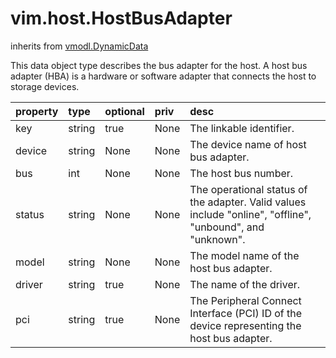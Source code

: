 vim.host.HostBusAdapter
=======================
inherits from [vmodl.DynamicData](docs/vmodl.DynamicData.md)


This data object type describes the bus adapter for    the host. A host bus adapter (HBA) is a hardware   or software adapter that connects the host to storage devices.

| property | type | optional | priv | desc |
|:---------|:-----|:---------|:-----|:-----|
| key | string | true | None | The linkable identifier. |
| device | string | None | None | The device name of host bus adapter. |
| bus | int | None | None | The host bus number. |
| status | string | None | None | The operational status of the adapter.  Valid values include "online",   "offline", "unbound", and "unknown". |
| model | string | None | None | The model name of the host bus adapter. |
| driver | string | true | None | The name of the driver. |
| pci | string | true | None | The Peripheral Connect Interface (PCI) ID of the device    representing the host bus adapter. |


